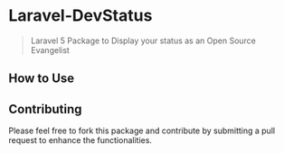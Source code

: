 # Laravel-DevStatus
> Laravel 5 Package to Display your status as an Open Source Evangelist

## How to Use

## Contributing

Please feel free to fork this package and contribute by submitting a pull request to enhance the functionalities.

